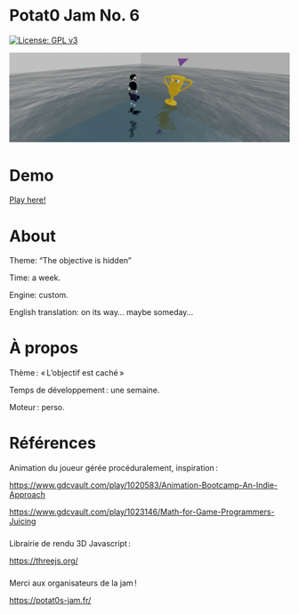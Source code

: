 
# Potat0 Jam No. 6

[![License: GPL v3](https://img.shields.io/badge/License-GPLv3-blue.svg)](https://www.gnu.org/licenses/gpl-3.0)

![](https://raw.githubusercontent.com/madblade/potat0-jam-6/master/img/miniature-large-gh.jpg)

# Demo

[Play here!](https://madblade.github.io/potat0-jam-6/)

# About

Theme: “The objective is hidden”

Time: a week.

Engine: custom.

English translation: on its way… maybe someday…

# À propos

Thème : « L’objectif est caché »

Temps de développement : une semaine.

Moteur : perso.

# Références

Animation du joueur gérée procéduralement, inspiration :

https://www.gdcvault.com/play/1020583/Animation-Bootcamp-An-Indie-Approach

https://www.gdcvault.com/play/1023146/Math-for-Game-Programmers-Juicing

###

Librairie de rendu 3D Javascript :

https://threejs.org/

###

Merci aux organisateurs de la jam !

https://potat0s-jam.fr/
